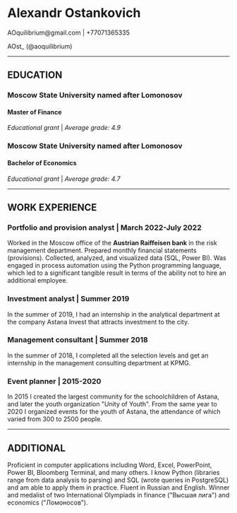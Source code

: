 # Alexandr Ostankovich
<p> AOquilibrium@gmail.com | +77071365335 </p>
<p> AOst_ (@aoquilibrium) </p>

************

## EDUCATION
### **Moscow State University named after Lomonosov**
#### Master of Finance
*Educational grant* | *Average grade: 4.9*

### **Moscow State University named after Lomonosov** 
#### Bachelor of Economics
*Educational grant* | *Average grade: 4.7*

************

## WORK EXPERIENCE                             
### Portfolio and provision analyst | March 2022-July 2022

Worked in the Moscow office of the **Austrian Raiffeisen bank** in the risk management department. Prepared monthly financial statements (provisions). Collected, analyzed, and visualized data (SQL, Power BI). Was engaged in process automation using the Python programming language, which led to a significant tangible result in terms of the ability not to hire an additional employee.

### Investment analyst | Summer 2019
In the summer of 2019, I had an internship in the analytical department
at the company Astana Invest that attracts investment to the city.

### Management consultant | Summer 2018 
In the summer of 2018, I completed all the selection levels and get an internship in the management consulting department at KPMG.

### Event planner | 2015-2020
In 2015 I created the largest community for the schoolchildren
of Astana, and later the youth organization "Unity of Youth". From the same year to 2020 I organized events for the youth of Astana, the attendance of which varied from 300 to 2500 people.

************

## ADDITIONAL 
Proficient in computer applications including Word, Excel, PowerPoint, Power BI, Bloomberg Terminal, and many others. I know Python (libraries range from data analysis to parsing) and SQL (wrote queries in PostgreSQL) and am able to apply them in practice. Fluent in Russian and English. Winner and medalist of two International Olympiads in finance ("Высшая лига") and economics ("Ломоносов").
